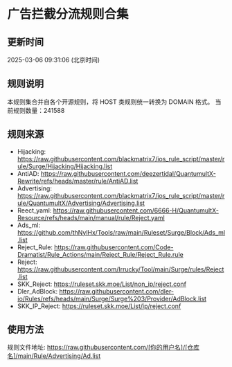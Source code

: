 # 广告拦截分流规则合集

## 更新时间
2025-03-06 09:31:06 (北京时间)

## 规则说明
本规则集合并自各个开源规则，将 HOST 类规则统一转换为 DOMAIN 格式。
当前规则数量：241588

## 规则来源
- Hijacking: https://raw.githubusercontent.com/blackmatrix7/ios_rule_script/master/rule/Surge/Hijacking/Hijacking.list
- AntiAD: https://raw.githubusercontent.com/deezertidal/QuantumultX-Rewrite/refs/heads/master/rule/AntiAD.list
- Advertising: https://raw.githubusercontent.com/blackmatrix7/ios_rule_script/master/rule/QuantumultX/Advertising/Advertising.list
- Reect_yaml: https://raw.githubusercontent.com/6666-H/QuantumultX-Resource/refs/heads/main/manual/rule/Reject.yaml
- Ads_ml: https://github.com/thNylHx/Tools/raw/main/Ruleset/Surge/Block/Ads_ml.list
- Reject_Rule: https://raw.githubusercontent.com/Code-Dramatist/Rule_Actions/main/Reject_Rule/Reject_Rule.rule
- Reject: https://raw.githubusercontent.com/Irrucky/Tool/main/Surge/rules/Reject.list
- SKK_Reject: https://ruleset.skk.moe/List/non_ip/reject.conf
- Dler_AdBlock: https://raw.githubusercontent.com/dler-io/Rules/refs/heads/main/Surge/Surge%203/Provider/AdBlock.list
- SKK_IP_Reject: https://ruleset.skk.moe/List/ip/reject.conf

## 使用方法
规则文件地址: https://raw.githubusercontent.com/[你的用户名]/[仓库名]/main/Rule/Advertising/Ad.list

